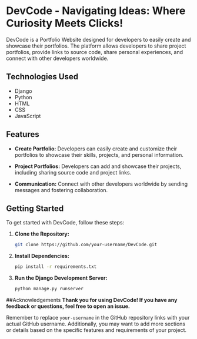 # DevCode - Navigating Ideas: Where Curiosity Meets Clicks!

DevCode is a Portfolio Website designed for developers to easily create and showcase their portfolios. The platform allows developers to share project portfolios, provide links to source code, share personal experiences, and connect with other developers worldwide.

## Technologies Used

- Django
- Python
- HTML
- CSS
- JavaScript

## Features

- **Create Portfolio:**
  Developers can easily create and customize their portfolios to showcase their skills, projects, and personal information.

- **Project Portfolios:**
  Developers can add and showcase their projects, including sharing source code and project links.

- **Communication:**
  Connect with other developers worldwide by sending messages and fostering collaboration.

## Getting Started

To get started with DevCode, follow these steps:

1. **Clone the Repository:**
   ```bash
   git clone https://github.com/your-username/DevCode.git
2. **Install Dependencies:**
   ```bash
   pip install -r requirements.txt
3. **Run the Django Development Server:**
   ```bash
   python manage.py runserver
   
##Acknowledgements
**Thank you for using DevCode! If you have any feedback or questions, feel free to open an issue.**

Remember to replace `your-username` in the GitHub repository links with your actual GitHub username.
Additionally, you may want to add more sections or details based on the specific features and requirements of your project.
